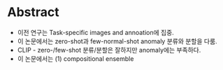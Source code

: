# Abstract

- 이전 연구는 Task-specific images and annoation에 집중.
- 이 논문에서는 zero-shot과 few-normal-shot anomaly 분류와 분할을 다룸.
- CLIP - zero-/few-shot 분류/분할은 잘하지만 anomaly에는 부족하다.
- 이 논문에서는
   (1) compositional ensemble 
